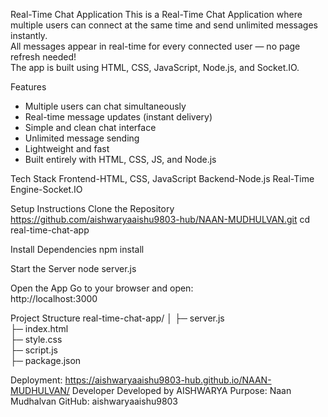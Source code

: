 Real-Time Chat Application
  This is a Real-Time Chat Application where multiple users can connect at the same time and send unlimited messages instantly.  
  All messages appear in real-time for every connected user — no page refresh needed!  
  The app is built using HTML, CSS, JavaScript, Node.js, and Socket.IO.

Features
  - Multiple users can chat simultaneously  
  - Real-time message updates (instant delivery)  
  - Simple and clean chat interface  
  - Unlimited message sending  
  - Lightweight and fast  
  - Built entirely with HTML, CSS, JS, and Node.js  

Tech Stack
  Frontend-HTML, CSS, JavaScript
  Backend-Node.js
  Real-Time Engine-Socket.IO

Setup Instructions
Clone the Repository
 https://github.com/aishwaryaaishu9803-hub/NAAN-MUDHULVAN.git
  cd real-time-chat-app

Install Dependencies
  npm install

Start the Server
  node server.js

Open the App
Go to your browser and open:  
  http://localhost:3000

Project Structure
  real-time-chat-app/
    │
    ├─ server.js       
    ├─ index.html       
    ├─ style.css        
    ├─ script.js        
    ├─ package.json    

Deployment:
 https://aishwaryaaishu9803-hub.github.io/NAAN-MUDHULVAN/
Developer
  Developed by  AISHWARYA
  Purpose: Naan Mudhalvan
  GitHub: aishwaryaaishu9803
